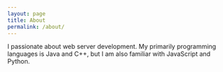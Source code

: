 ```yaml
---
layout: page
title: About
permalink: /about/
---
```


I passionate about web server development. 
My primarily programming languages is Java and C++, but I am also familiar with JavaScript and Python.
